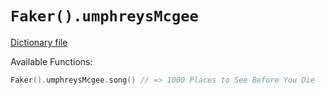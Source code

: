 # `Faker().umphreysMcgee`

[Dictionary file](../src/main/resources/locales/en/umphreys_mcgee.yml)

Available Functions:  
```kotlin
Faker().umphreysMcgee.song() // => 1000 Places to See Before You Die
```
